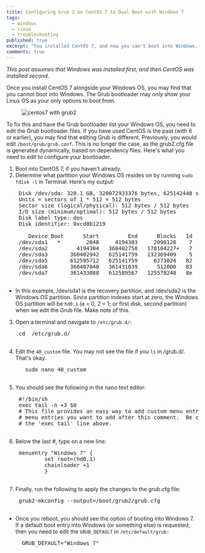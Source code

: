 ```yaml
---
title: Configuring Grub 2 on CentOS 7 to Dual Boot with Windows 7
tags:
  - windows
  - linux
  - troubleshooting
published: true
excerpt: "You installed CentOS 7, and now you can't boot into Windows. If you want to dual boot CentOS 7 with Windows 7, you need to configure the Grub files. That is, unless you're happy to be stuck in Linux Land!"
comments: true
---
```



_This post assumes that Windows was installed first, and then CentOS was installed second._

Once you install CentOS 7 alongside your Windows OS, you may find that you cannot boot into Windows. The Grub bootloader may only show your Linux OS as your only options to boot from.
    <figure>
        <img src="{{ site.url }}/images/centos7_grub2.png" alt="centos7 with grub2">
    </figure>

To fix this and have the Grub bootloader list your Windows OS, you need to edit the Grub bootloader files. If you have used CentOS is the past (with 6 or earlier), you may find that editing Grub is different. Previously, you would edit `/boot/grub/grub.conf`. This is no longer the case, as the grub2.cfg file is generated dynamically, based on dependency files. Here's what you need to edit to configure your bootloader.

1. Boot into CentOS 7, if you haven't already.
2. Determine what partition your Windows OS resides on by running `sudo fdisk -l` in Terminal. Here's my output:
    <pre>
    Disk /dev/sda: 320.1 GB, 320072933376 bytes, 625142448 sectors
    Units = sectors of 1 * 512 = 512 bytes
    Sector size (logical/physical): 512 bytes / 512 bytes
    I/O size (minimum/optimal): 512 bytes / 512 bytes
    Disk label type: dos
    Disk identifier: 0xcd8b1219

       Device Boot      Start         End      Blocks   Id  System
    /dev/sda1   *        2048     4194303     2096128    7  HPFS/NTFS/exFAT
    /dev/sda2         4194304   360402758   178104227+   7  HPFS/NTFS/exFAT
    /dev/sda3       360402942   625141759   132369409    5  Extended
    /dev/sda5       612595712   625141759     6273024   82  Linux swap / Solaris
    /dev/sda6       360407040   361431039      512000   83  Linux
    /dev/sda7       361433088   612589567   125578240   8e  Linux LVM
    </pre>
  + In this example, /dev/sda1 is the recovery partition, and /dev/sda2 is the Windows OS partition. Since partition indexes start at zero, the Windows OS partition will be `hd0,1` (a = 0, 2 = 1; or first disk, second partition) when we edit the Grub file. Make note of this.

3. Open a terminal and navigate to `/etc/grub.d/`:
    <pre>
    cd  /etc/grub.d/
    </pre>
4. Edit the `40_custom` file. You may not see the file if you `ls` in /grub.d/. That's okay.
    <pre>
      sudo nano 40_custom
    </pre>
5. You should see the following in the nano text editor:
    <pre>
    #!/bin/sh
    exec tail -n +3 $0
    # This file provides an easy way to add custom menu entries.  Simply type the
    # menu entries you want to add after this comment.  Be careful not to change
    # the 'exec tail' line above.
    </pre>
6. Below the last #, type on a new line:
    <pre>
    menuentry "Windows 7" {
            set root=(hd0,1)
            chainloader +1
            }
    </pre>
7. Finally, run the following to apply the changes to the grub.cfg file:
    <pre>
    grub2-mkconfig --output=/boot/grub2/grub.cfg
    </pre>
  + Once you reboot, you should see the option of booting into Windows 7. If a default boot entry into Windows (or something else) is requested, then you need to edit the `GRUB_DEFAULT` in `/etc/default/grub:`
      <pre>
      GRUB_DEFAULT="Windows 7"
      </pre>
